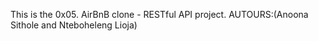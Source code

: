 This is the 0x05. AirBnB clone - RESTful API project.
AUTOURS:(Anoona Sithole and Nteboheleng Lioja)
